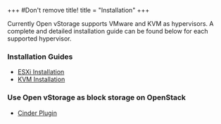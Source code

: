 +++
#Don't remove title!
title = "Installation"
+++

Currently Open vStorage supports VMware and KVM as hypervisors. A
complete and detailed installation guide can be found below for each
supported hypervisor.

### Installation Guides

-   [ESXi Installation](/doc/ESXi%20Installation)
-   [KVM Installation](/doc/KVM%20Installation)

### Use Open vStorage as block storage on OpenStack

-   [Cinder Plugin](/doc/Cinder%20Plugin)